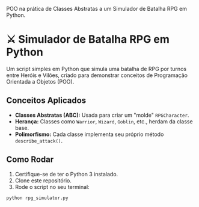 POO na prática de Classes Abstratas a um Simulador de Batalha RPG em Python.

# ⚔️ Simulador de Batalha RPG em Python

Um script simples em Python que simula uma batalha de RPG por turnos entre Heróis e Vilões, criado para demonstrar conceitos de Programação Orientada a Objetos (POO).

## Conceitos Aplicados
- **Classes Abstratas (ABC):** Usada para criar um "molde" `RPGCharacter`.
- **Herança:** Classes como `Warrior`, `Wizard`, `Goblin`, etc., herdam da classe base.
- **Polimorfismo:** Cada classe implementa seu próprio método `describe_attack()`.

## Como Rodar
1. Certifique-se de ter o Python 3 instalado.
2. Clone este repositório.
3. Rode o script no seu terminal:
```bash
python rpg_simulator.py
